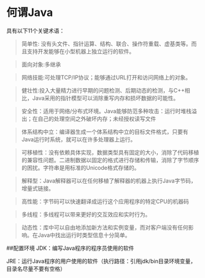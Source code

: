 # 何谓Java
具有以下11个关键术语：
> 简单性: 没有头文件、指针运算、结构、联合、操作符重载、虚基类等。而且支持开发能够在小型机器上独立运行的软件。

>面向对象:多继承

>网络技能:可处理TCP/IP协议；能够通过URL打开和访问网络上的对象。

>健壮性:投入大量精力进行早期的问题检测、后期动态的检测，与C++相比，Java采用的指针模型可以消除重写内存和损坏数据的可能性。

>安全性：适用于网络/分布式环境。Java能够防范多种攻击：运行时堆栈溢出；在自己的处理空间之外破坏内存；未经授权读写文件

>体系结构中立：编译器生成一个体系结构中立的目标文件格式，只要有Java运行时系统，就可以在许多处理器上运行。

>可移植性：没有依赖具体实现，数据类型具有固定的大小，消除了代码移植的兼容性问题。二进制数据以固定的格式进行存储和传输，消除了字节顺序的困扰。字符串是用标准的Unicode格式存储的。

>解释型：Java解释器可以在任何移植了解释器的机器上执行Java字节码，增量式链接。

>高性能：字节码可以快速翻译成运行这个应用程序的特定CPU的机器码

>多线程：多线程可以带来更好的交互效应和实时行为。

>动态性：库中可以自由地添加新方法和实例变量，而对客户端没有任何影响。在Java中找出运行时类型信息十分简单。

##配置环境
JDK：编写Java程序的程序员使用的软件

JRE：运行Java程序的用户使用的软件（执行路径：引用jdk/bin目录环境变量，目录名尽量不要有空格）



